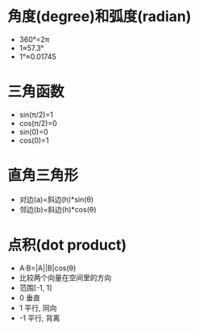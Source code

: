 # 角度(degree)和弧度(radian)
* 360°=2π
* 1≈57.3°
* 1°≈0.01745

# 三角函数
* sin(π/2)=1
* cos(π/2)=0
* sin(0)=0
* cos(0)=1

# 直角三角形
* 对边(a)=斜边(h)*sin(θ)
* 邻边(b)=斜边(h)*cos(θ)

# 点积(dot product)
* A·B=|A||B|cos(θ)
* 比较两个向量在空间里的方向
* 范围[-1, 1]
* 0 垂直
* 1 平行, 同向
* -1 平行, 背离
